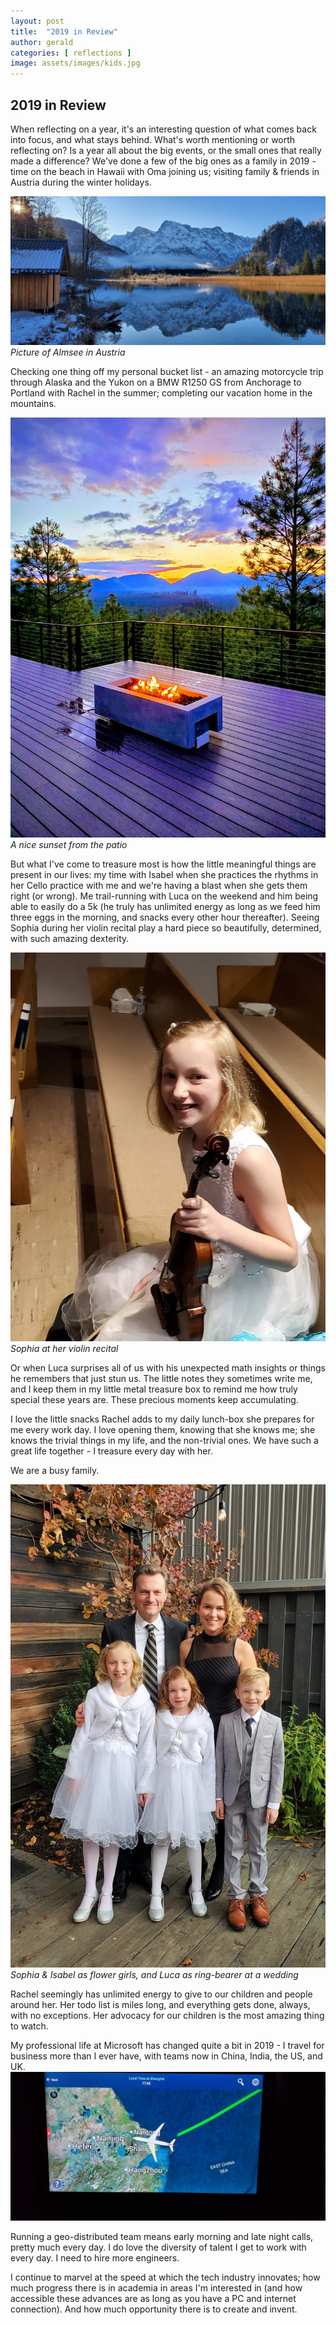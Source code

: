 ```yaml
---
layout: post
title:  "2019 in Review"
author: gerald
categories: [ reflections ]
image: assets/images/kids.jpg
---
```


2019 in Review 
---

When reflecting on a year, it's an interesting question of what comes back into focus, and what stays behind. What's worth mentioning or worth reflecting on? Is a year all about the big events, or the small ones that really made a difference? We've done a few of the big ones as a family in 2019 - time on the beach in Hawaii with Oma joining us; visiting family & friends in Austria during the winter holidays.

![Assets](/assets/images/almsee.jpg)
_Picture of Almsee in Austria_

Checking one thing off my personal bucket list - an amazing motorcycle trip through Alaska and the Yukon on a BMW R1250 GS from Anchorage to Portland with Rachel in the summer; completing our vacation home in the mountains. 

![Assets](/assets/images/patio.jpg)
_A nice sunset from the patio_

But what I've come to treasure most is how the little meaningful things are present in our lives: my time with Isabel when she practices the rhythms in her Cello practice with me and we're having a blast when she gets them right (or wrong). Me trail-running with Luca on the weekend and him being able to easily do a 5k (he truly has unlimited energy as long as we feed him three eggs in the morning, and snacks every other hour thereafter). Seeing Sophia during her violin recital play a hard piece so beautifully, determined, with such amazing dexterity. 

![Assets](/assets/images/sophia2.jpg)
_Sophia at her violin recital_

Or when Luca surprises all of us with his unexpected math insights or things he remembers that just stun us. The little notes they sometimes write me, and I keep them in my little metal treasure box to remind me how truly special these years are. These precious moments keep accumulating.

I love the little snacks Rachel adds to my daily lunch-box she prepares for me every work day. I love opening them, knowing that she knows me; she knows the trivial things in my life, and the non-trivial ones. We have such a great life together - I treasure every day with her.    

We are a busy family. 

![Assets](/assets/images/family2.jpg)
_Sophia & Isabel as flower girls, and Luca as ring-bearer at a wedding_

Rachel seemingly has unlimited energy to give to our children and people around her. Her todo list is miles long, and everything gets done, always, with no exceptions. Her advocacy for our children is the most amazing thing to watch.  

My professional life at Microsoft has changed quite a bit in 2019 - I travel for business more than I ever have, with teams now in China, India, the US, and UK. 
![Assets](/assets/images/flight.jpg)

Running a geo-distributed team means early morning and late night calls, pretty much every day. I do love the diversity of talent I get to work with every day. I need to hire more engineers. 

I continue to marvel at the speed at which the tech industry innovates; how much progress there is in academia in areas I'm interested in (and how accessible these advances are as long as you have a PC and internet connection). And how much opportunity there is to create and invent. 



